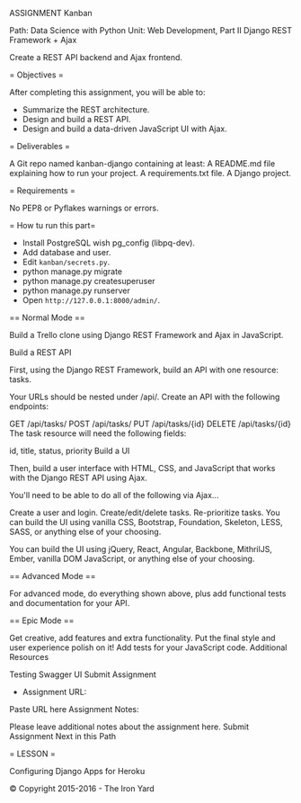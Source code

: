 ASSIGNMENT
Kanban

Path: Data Science with Python 
Unit: Web Development, Part II Django REST Framework + Ajax

Create a REST API backend and Ajax frontend.

= Objectives =

After completing this assignment, you will be able to:

* Summarize the REST architecture.
* Design and build a REST API.
* Design and build a data-driven JavaScript UI with Ajax.

= Deliverables =

A Git repo named kanban-django containing at least:
A README.md file explaining how to run your project.
A requirements.txt file.
A Django project.

= Requirements =

No PEP8 or Pyflakes warnings or errors.

= How tu run this part=

* Install PostgreSQL wish pg_config (libpq-dev).
* Add database and user.
* Edit `kanban/secrets.py`.
* python manage.py migrate
* python manage.py createsuperuser
* python manage.py runserver
* Open `http://127.0.0.1:8000/admin/`.

== Normal Mode ==

Build a Trello clone using Django REST Framework and Ajax in JavaScript.

Build a REST API

First, using the Django REST Framework, build an API with one resource: tasks.

Your URLs should be nested under /api/. Create an API with the following endpoints:

GET /api/tasks/
POST /api/tasks/
PUT /api/tasks/{id}
DELETE /api/tasks/{id}
The task resource will need the following fields:

id, title, status, priority
Build a UI

Then, build a user interface with HTML, CSS, and JavaScript that works with the Django REST API using Ajax.

You'll need to be able to do all of the following via Ajax...

Create a user and login.
Create/edit/delete tasks.
Re-prioritize tasks.
You can build the UI using vanilla CSS, Bootstrap, Foundation, Skeleton, LESS, SASS, or anything else of your choosing.

You can build the UI using jQuery, React, Angular, Backbone, MithrilJS, Ember, vanilla DOM JavaScript, or anything else of your choosing.

== Advanced Mode ==

For advanced mode, do everything shown above, plus add functional tests and documentation for your API.

== Epic Mode ==

Get creative, add features and extra functionality.
Put the final style and user experience polish on it!
Add tests for your JavaScript code.
Additional Resources

Testing
Swagger UI
Submit Assignment

* Assignment URL:

Paste URL here
Assignment Notes:

Please leave additional notes about the assignment here.
Submit Assignment
Next in this Path

= LESSON =

Configuring Django Apps for Heroku

© Copyright 2015-2016 - The Iron Yard


